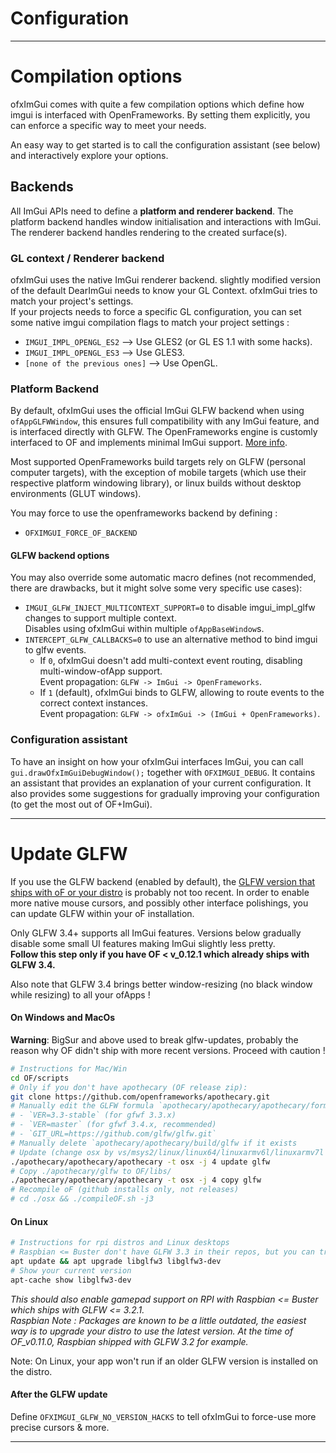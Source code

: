 # Configuration

- - - -

# Compilation options

ofxImGui comes with quite a few compilation options which define how imgui is interfaced with OpenFrameworks.
By setting them explicitly, you can enforce a specific way to meet your needs.  

An easy way to get started is to call the configuration assistant (see below) and interactively explore your options.

## Backends 

All ImGui APIs need to define a **platform and renderer backend**. The platform backend handles window initialisation and interactions with ImGui. The renderer backend handles rendering to the created surface(s). 

### GL context / Renderer backend

ofxImGui uses the native ImGui renderer backend. slightly modified version of the default 
DearImGui needs to know your GL Context. ofxImGui tries to match your project's settings.  
If your projects needs to force a specific GL configuration, you can set some native imgui compilation flags to match your project settings :
 - `IMGUI_IMPL_OPENGL_ES2` --> Use GLES2 (or GL ES 1.1 with some hacks).
 - `IMGUI_IMPL_OPENGL_ES3` --> Use GLES3.
 - `[none of the previous ones]` --> Use OpenGL.

### Platform Backend

By default, ofxImGui uses the official ImGui GLFW backend when using `ofAppGLFWWindow`, this ensures full compatibility with any ImGui feature, and is interfaced directly with GLFW. The OpenFrameworks engine is customly interfaced to OF and implements minimal ImGui support. [More info](./PlatformSupport.md#backend-support-table).

Most supported OpenFrameworks build targets rely on GLFW (personal computer targets), with the exception of mobile targets (which use their respective platform windowing library), or linux builds without desktop environments (GLUT windows).

You may force to use the openframeworks backend by defining :
 - `OFXIMGUI_FORCE_OF_BACKEND`

#### GLFW backend options

You may also override some automatic macro defines (not recommended, there are drawbacks, but it might solve some very specific use cases):

- `IMGUI_GLFW_INJECT_MULTICONTEXT_SUPPORT=0` to disable imgui_impl_glfw changes to support multiple context.  
  Disables using ofxImGui within multiple `ofAppBaseWindow`s.
- `INTERCEPT_GLFW_CALLBACKS=0` to use an alternative method to bind imgui to glfw events.  
   - If `0`, ofxImGui doesn't add multi-context event routing, disabling multi-window-ofApp support.  
     Event propagation: `GLFW -> ImGui -> OpenFrameworks`.
   - If `1` (default), ofxImGui binds to GLFW, allowing to route events to the correct context instances.  
     Event propagation: `GLFW -> ofxImGui -> (ImGui + OpenFrameworks)`.

### Configuration assistant

To have an insight on how your ofxImGui interfaces ImGui, you can call `gui.drawOfxImGuiDebugWindow();` together with `OFXIMGUI_DEBUG`. It contains an assistant that provides an explanation of your current configuration. It also provides some suggestions for gradually improving your configuration (to get the most out of OF+ImGui).

- - - -

# Update GLFW 

If you use the GLFW backend (enabled by default), the [GLFW version that ships with oF or your distro](./PlatformSupport.md#Glfw-version) is probably not too recent. In order to enable more native mouse cursors, and possibly other interface polishings, you can update GLFW within your oF installation.

Only GLFW 3.4+ supports all ImGui features. Versions below gradually disable some small UI features making ImGui slightly less pretty.  
**Follow this step only if you have OF < v_0.12.1 which already ships with GLFW 3.4.**

Also note that GLFW 3.4 brings better window-resizing (no black window while resizing) to all your ofApps !

#### On Windows and MacOs

**Warning**: BigSur and above used to break glfw-updates, probably the reason why OF didn't ship with more recent versions. Proceed with caution !
````bash
# Instructions for Mac/Win
cd OF/scripts
# Only if you don't have apothecary (OF release zip):
git clone https://github.com/openframeworks/apothecary.git
# Manually edit the GLFW formula `apothecary/apothecary/apothecary/formulas/glfw.sh`, change to :
# - `VER=3.3-stable` (for gfwf 3.3.x)
# - `VER=master` (for gfwf 3.4.x, recommended)
# - `GIT_URL=https://github.com/glfw/glfw.git`
# Manually delete `apothecary/apothecary/build/glfw if it exists
# Update (change osx by vs/msys2/linux/linux64/linuxarmv6l/linuxarmv7l or remove `-t osx` for autoselect)
./apothecary/apothecary/apothecary -t osx -j 4 update glfw
# Copy ./apothecary/glfw to OF/libs/
./apothecary/apothecary/apothecary -t osx -j 4 copy glfw
# Recompile oF (github installs only, not releases)
# cd ./osx && ./compileOF.sh -j3
````  

#### On Linux

````bash
# Instructions for rpi distros and Linux desktops
# Raspbian <= Buster don't have GLFW 3.3 in their repos, but you can try.
apt update && apt upgrade libglfw3 libglfw3-dev
# Show your current version
apt-cache show libglfw3-dev
````  
_This should also enable gamepad support on RPI with Raspbian <= Buster which ships with GLFW <= 3.2.1._  
_Raspbian Note : Packages are known to be a little outdated, the easiest way is to upgrade your distro to use the latest version. At the time of OF_v0.11.0, Raspbian shipped with GLFW 3.2 for example._

Note: On Linux, your app won't run if an older GLFW version is installed on the distro.

#### After the GLFW update

Define `OFXIMGUI_GLFW_NO_VERSION_HACKS` to tell ofxImGui to force-use more precise cursors & more.


- - - -

